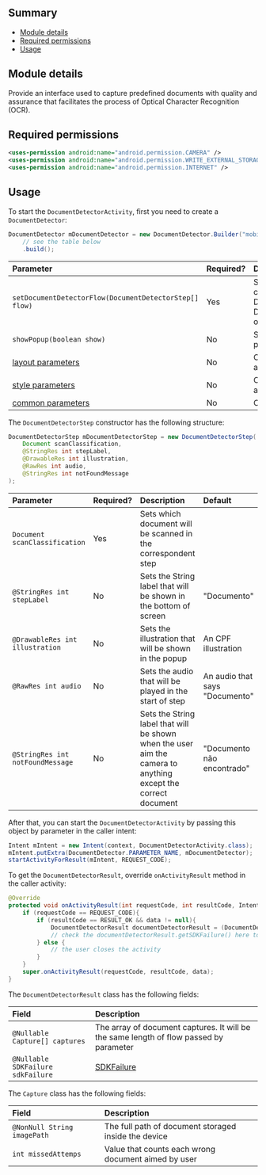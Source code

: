 ## Summary

* [Module details](#module-details)
* [Required permissions](#required-permissions)
* [Usage](#usage)

## Module details

Provide an interface used to capture predefined documents with quality and assurance that facilitates the process of Optical Character Recognition (OCR).

## Required permissions

``` xml
<uses-permission android:name="android.permission.CAMERA" />
<uses-permission android:name="android.permission.WRITE_EXTERNAL_STORAGE" />
<uses-permission android:name="android.permission.INTERNET" />
```

## Usage

To start the `DocumentDetectorActivity`, first you need to create a `DocumentDetector`:

``` java
DocumentDetector mDocumentDetector = new DocumentDetector.Builder("mobile_token")
    // see the table below
    .build();
```

| Parameter | Required? | Description |
| :------- | :--------- | :--------- |
| `setDocumentDetectorFlow(DocumentDetectorStep[] flow)` | Yes | Sets the array of documents to capture. Can be DocumentDetector.CNH_FLOW, DocumentDetector.RG_FLOW or any custom flow |
| `showPopup(boolean show)` | No | Shows/hides the document popup that helps the client |
| [layout parameters](./Common#layout-parameters) | No | Common to all SDKs that have an activity with camera preview |
| [style parameters](./Common#style-parameters) | No | Common to all SDKs that have an activity |
| [common parameters](./Common#common-parameters) | No | Common to all SDKs |

The `DocumentDetectorStep` constructor has the following structure:

``` java
DocumentDetectorStep mDocumentDetectorStep = new DocumentDetectorStep(
    Document scanClassification,
    @StringRes int stepLabel,
    @DrawableRes int illustration,
    @RawRes int audio,
    @StringRes int notFoundMessage
);
```

| Parameter | Required? | Description | Default |
| :------- | :--------- | :--------- | :--------- |
| `Document scanClassification` | Yes | Sets which document will be scanned in the correspondent step | |
| `@StringRes int stepLabel` | No | Sets the String label that will be shown in the bottom of screen | "Documento" |
| `@DrawableRes int illustration` | No | Sets the illustration that will be shown in the popup | An CPF illustration |
| `@RawRes int audio` | No | Sets the audio that will be played in the start of step | An audio that says "Documento" |
| `@StringRes int notFoundMessage` | No | Sets the String label that will be shown when the user aim the camera to anything except the correct document | "Documento não encontrado" |

After that, you can start the `DocumentDetectorActivity` by passing this object by parameter in the caller intent:

``` java
Intent mIntent = new Intent(context, DocumentDetectorActivity.class);
mIntent.putExtra(DocumentDetector.PARAMETER_NAME, mDocumentDetector);
startActivityForResult(mIntent, REQUEST_CODE);
```

To get the `DocumentDetectorResult`, override `onActivityResult` method in the caller activity:

``` java
@Override
protected void onActivityResult(int requestCode, int resultCode, Intent data) {
    if (requestCode == REQUEST_CODE){
        if (resultCode == RESULT_OK && data != null){
            DocumentDetectorResult documentDetectorResult = (DocumentDetectorResult) data.getSerializableExtra(DocumentDetectorResult.PARAMETER_NAME);
            // check the documentDetectorResult.getSDKFailure() here to know for which reason the SDK had finished.
        } else {
            // the user closes the activity
        }
    }
    super.onActivityResult(requestCode, resultCode, data);
}
```

The `DocumentDetectorResult` class has the following fields:

| Field | Description |
| :------- | :--------- |
| `@Nullable Capture[] captures` | The array of document captures. It will be the same length of flow passed by parameter |
| `@Nullable SDKFailure sdkFailure` | [SDKFailure](./SDKFailure) |

The `Capture` class has the following fields:

| Field | Description |
| :------- | :--------- |
| `@NonNull String imagePath` | The full path of document storaged inside the device |
| `int missedAttemps` | Value that counts each wrong document aimed by user |